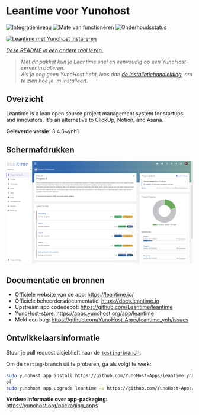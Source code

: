 <!--
NB: Deze README is automatisch gegenereerd door <https://github.com/YunoHost/apps/tree/master/tools/readme_generator>
Hij mag NIET handmatig aangepast worden.
-->

# Leantime voor Yunohost

[![Integratieniveau](https://apps.yunohost.org/badge/integration/leantime)](https://ci-apps.yunohost.org/ci/apps/leantime/)
![Mate van functioneren](https://apps.yunohost.org/badge/state/leantime)
![Onderhoudsstatus](https://apps.yunohost.org/badge/maintained/leantime)

[![Leantime met Yunohost installeren](https://install-app.yunohost.org/install-with-yunohost.svg)](https://install-app.yunohost.org/?app=leantime)

*[Deze README in een andere taal lezen.](./ALL_README.md)*

> *Met dit pakket kun je Leantime snel en eenvoudig op een YunoHost-server installeren.*  
> *Als je nog geen YunoHost hebt, lees dan [de installatiehandleiding](https://yunohost.org/install), om te zien hoe je 'm installeert.*

## Overzicht

Leantime is a lean open source project management system for startups and innovators. It's an alternative to ClickUp, Notion, and Asana.

**Geleverde versie:** 3.4.6~ynh1

## Schermafdrukken

![Schermafdrukken van Leantime](./doc/screenshots/ProjectDashboard.png)

## Documentatie en bronnen

- Officiele website van de app: <https://leantime.io/>
- Officiele beheerdersdocumentatie: <https://docs.leantime.io>
- Upstream app codedepot: <https://github.com/Leantime/leantime>
- YunoHost-store: <https://apps.yunohost.org/app/leantime>
- Meld een bug: <https://github.com/YunoHost-Apps/leantime_ynh/issues>

## Ontwikkelaarsinformatie

Stuur je pull request alsjeblieft naar de [`testing`-branch](https://github.com/YunoHost-Apps/leantime_ynh/tree/testing).

Om de `testing`-branch uit te proberen, ga als volgt te werk:

```bash
sudo yunohost app install https://github.com/YunoHost-Apps/leantime_ynh/tree/testing --debug
of
sudo yunohost app upgrade leantime -u https://github.com/YunoHost-Apps/leantime_ynh/tree/testing --debug
```

**Verdere informatie over app-packaging:** <https://yunohost.org/packaging_apps>
